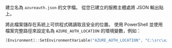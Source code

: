 建立名為 `azureauth.json` 的文字檔。 從您已建立的服務主體處將 JSON 輸出貼上。

將此檔案儲存在系統上可供程式碼讀取且安全的位置。 使用 PowerShell 並使用檔案完整路徑來設定名為 `AZURE_AUTH_LOCATION` 的環境變數，例如：

```powershell
[Environment]::SetEnvironmentVariable("AZURE_AUTH_LOCATION", "C:\src\azureauth.json", "User")
```
